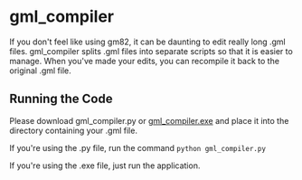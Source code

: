 # gml_compiler

If you don't feel like using gm82, it can be daunting to edit really long .gml files. gml_compiler splits .gml files into separate scripts so that it is easier to manage. When you've made your edits, you can recompile it back to the original .gml file.

## Running the Code

Please download gml_compiler.py or [gml_compiler.exe](https://github.com/wbstkr/gml_compiler/releases/) and place it into the directory containing your .gml file.

If you're using the .py file, run the command `python gml_compiler.py`

If you're using the .exe file, just run the application.
